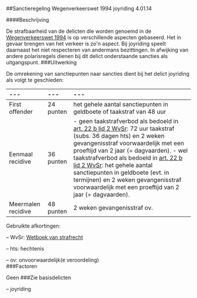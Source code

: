 <meta http-equiv='Content-Type' content='text/html; charset=utf-8' />

##Sanctieregeling Wegenverkeerswet 1994 joyriding 4.01.14

####Beschrijving

De strafbaarheid van de delicten die worden genoemd in de [Wegenverkeerswet 1994](../../../../../../../wet/wegenverkeerswet/1994/BWBR0006622/README.md) is op verschillende aspecten gebaseerd. Het in gevaar brengen van het verkeer is zo'n aspect. Bij joyriding speelt daarnaast het niet respecteren van andermans bezittingen. In afwijking van andere polarisregels dienen bij dit delict onderstaande sancties als uitgangspunt. 
###Uitwerking

De omrekening van sanctiepunten naar sancties dient bij het delict joyriding als volgt te geschieden:  

| --- | --- | --- |
|:---|:---|:---|
| First offender  | 24 punten  | het gehele aantal sanctiepunten in geldboete of taakstraf van 48 uur  |
| Eenmaal recidive  | 36 punten  | - geen taakstrafverbod als bedoeld in [art. 22 b lid 2 WvSr](../../../../../../../wet/wet/van/3/maart/1881/BWBR0001854/README.md): 72 uur taakstraf (subs. 36 dagen hts) en 2 weken gevangenisstraf voorwaardelijk met een proeftijd van 2 jaar (= dagvaarden).  - wel taakstrafverbod als bedoeld in [art. 22 b lid 2 WvSr](../../../../../../../wet/wet/van/3/maart/1881/BWBR0001854/README.md): het gehele aantal sanctiepunten in geldboete (evt. in termijnen) en 2 weken gevangenisstraf voorwaardelijk met een proeftijd van 2 jaar (= dagvaarden).  |
| Meermalen recidive  | 48 punten  | 2 weken gevangenisstraf ov.  |

Gebruikte afkortingen: 

– WvSr: [Wetboek van strafrecht](../../../../../../../wet/wet/van/3/maart/1881/BWBR0001854/README.md)  

– hts: hechtenis  

– ov: onvoorwaardelijk(e veroordeling)   
###Factoren

Geen 
###Zie basisdelicten

– joyriding       
